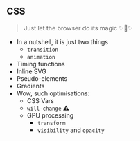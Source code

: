 ## CSS

> Just let the browser do its magic ✨🎩✨

* In a nutshell, it is just two things
  * `transition`
  * `animation`
* Timing functions
* Inline SVG
* Pseudo-elements
* Gradients
* Wow, such optimisations:
  * CSS Vars
  * `will-change` ⚠️
  * GPU processing
    * `transform`
    * `visibility` and `opacity`
